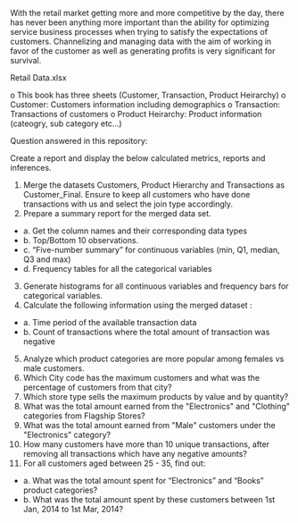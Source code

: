 With the retail market getting more and more competitive by the day, there has never been
anything more important than the ability for optimizing service business processes when
trying to satisfy the expectations of customers. Channelizing and managing data with the
aim of working in favor of the customer as well as generating profits is very significant for
survival.

Retail Data.xlsx

o This book has three sheets (Customer, Transaction, Product Heirarchy)
o Customer: Customers information including demographics
o Transaction: Transactions of customers
o Product Heirarchy: Product information (cateogry, sub category etc...)

Question answered in this repository:

Create a report and display the below calculated metrics, reports and inferences.
1. Merge the datasets Customers, Product Hierarchy and Transactions as Customer_Final. Ensure to
keep all customers who have done transactions with us and select the join type accordingly.
2. Prepare a summary report for the merged data set.
* a. Get the column names and their corresponding data types
* b. Top/Bottom 10 observations.
* c. “Five-number summary” for continuous variables (min, Q1, median, Q3 and max)
* d. Frequency tables for all the categorical variables
3. Generate histograms for all continuous variables and frequency bars for categorical variables.
4. Calculate the following information using the merged dataset :
* a. Time period of the available transaction data
* b. Count of transactions where the total amount of transaction was negative
5. Analyze which product categories are more popular among females vs male customers.
6. Which City code has the maximum customers and what was the percentage of customers from
that city?
7. Which store type sells the maximum products by value and by quantity?
8. What was the total amount earned from the "Electronics" and "Clothing" categories from
Flagship Stores?
9. What was the total amount earned from "Male" customers under the "Electronics" category?
10. How many customers have more than 10 unique transactions, after removing all transactions
which have any negative amounts?
11. For all customers aged between 25 - 35, find out:
* a. What was the total amount spent for “Electronics” and “Books” product categories?
* b. What was the total amount spent by these customers between 1st Jan, 2014 to 1st Mar, 2014?
